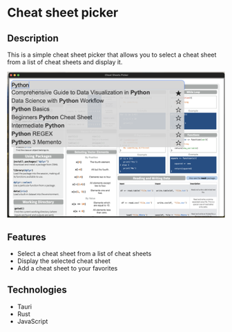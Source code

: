 # Cheat sheet picker
## Description
This is a simple cheat sheet picker that allows you to select a cheat sheet from a list of cheat sheets and display it.  

![Cheat sheet picker](overview.png)

## Features
- Select a cheat sheet from a list of cheat sheets
- Display the selected cheat sheet
- Add a cheat sheet to your favorites

## Technologies
- Tauri
- Rust
- JavaScript
